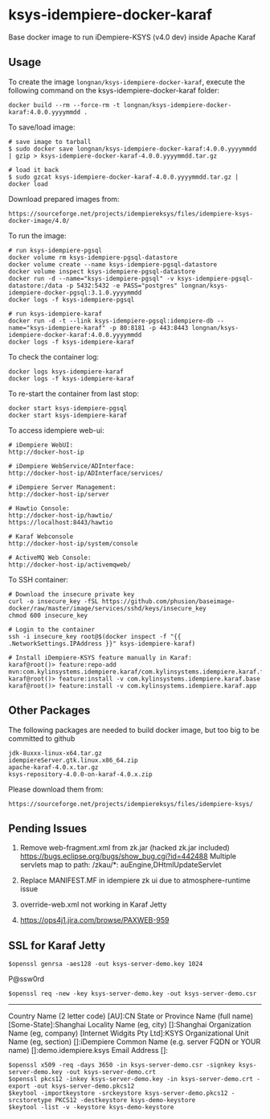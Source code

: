ksys-idempiere-docker-karaf
=======================

Base docker image to run iDempiere-KSYS (v4.0 dev) inside Apache Karaf

Usage
-----

To create the image `longnan/ksys-idempiere-docker-karaf`, execute the following command on the ksys-idempiere-docker-karaf folder:

	docker build --rm --force-rm -t longnan/ksys-idempiere-docker-karaf:4.0.0.yyyymmdd .

To save/load image:

	# save image to tarball
	$ sudo docker save longnan/ksys-idempiere-docker-karaf:4.0.0.yyyymmdd | gzip > ksys-idempiere-docker-karaf-4.0.0.yyyymmdd.tar.gz

	# load it back
	$ sudo gzcat ksys-idempiere-docker-karaf-4.0.0.yyyymmdd.tar.gz | docker load

Download prepared images from:

	https://sourceforge.net/projects/idempiereksys/files/idempiere-ksys-docker-image/4.0/

To run the image:

	# run ksys-idempiere-pgsql
	docker volume rm ksys-idempiere-pgsql-datastore
	docker volume create --name ksys-idempiere-pgsql-datastore
	docker volume inspect ksys-idempiere-pgsql-datastore
	docker run -d --name="ksys-idempiere-pgsql" -v ksys-idempiere-pgsql-datastore:/data -p 5432:5432 -e PASS="postgres" longnan/ksys-idempiere-docker-pgsql:3.1.0.yyyymmdd
	docker logs -f ksys-idempiere-pgsql

	# run ksys-idempiere-karaf
	docker run -d -t --link ksys-idempiere-pgsql:idempiere-db --name="ksys-idempiere-karaf" -p 80:8181 -p 443:8443 longnan/ksys-idempiere-docker-karaf:4.0.0.yyyymmdd
	docker logs -f ksys-idempiere-karaf

To check the container log:

	docker logs ksys-idempiere-karaf
	docker logs -f ksys-idempiere-karaf

To re-start the container from last stop:

	docker start ksys-idempiere-pgsql
	docker start ksys-idempiere-karaf

To access idempiere web-ui:

	# iDempiere WebUI:
	http://docker-host-ip

	# iDempiere WebService/ADInterface:
	http://docker-host-ip/ADInterface/services/

	# iDempiere Server Management:
	http://docker-host-ip/server

	# Hawtio Console:
	http://docker-host-ip/hawtio/
	https://localhost:8443/hawtio

	# Karaf Webconsole
	http://docker-host-ip/system/console

	# ActiveMQ Web Console:
	http://docker-host-ip/activemqweb/

To SSH container:

	# Download the insecure private key
	curl -o insecure_key -fSL https://github.com/phusion/baseimage-docker/raw/master/image/services/sshd/keys/insecure_key
	chmod 600 insecure_key

	# Login to the container
	ssh -i insecure_key root@$(docker inspect -f "{{ .NetworkSettings.IPAddress }}" ksys-idempiere-karaf)

	# Install iDempiere-KSYS feature manually in Karaf:
	karaf@root()> feature:repo-add mvn:com.kylinsystems.idempiere.karaf/com.kylinsystems.idempiere.karaf.feature/4.0.0/xml/features
	karaf@root()> feature:install -v com.kylinsystems.idempiere.karaf.base
	karaf@root()> feature:install -v com.kylinsystems.idempiere.karaf.app

Other Packages
----
The following packages are needed to build docker image, but too big to be committed to github

	jdk-8uxxx-linux-x64.tar.gz
	idempiereServer.gtk.linux.x86_64.zip
	apache-karaf-4.0.x.tar.gz
	ksys-repository-4.0.0-on-karaf-4.0.x.zip

Please download them from:

	https://sourceforge.net/projects/idempiereksys/files/idempiere-ksys/


Pending Issues
----
1. Remove web-fragment.xml from zk.jar (hacked zk.jar included)
	https://bugs.eclipse.org/bugs/show_bug.cgi?id=442488
	Multiple servlets map to path: /zkau/*: auEngine,DHtmlUpdateServlet

2. Replace MANIFEST.MF in idempiere zk ui due to atmosphere-runtime issue

3. override-web.xml not working in Karaf Jetty

4. https://ops4j1.jira.com/browse/PAXWEB-959

SSL for Karaf Jetty
----
	$openssl genrsa -aes128 -out ksys-server-demo.key 1024

P@ssw0rd

	$openssl req -new -key ksys-server-demo.key -out ksys-server-demo.csr

-----
Country Name (2 letter code) [AU]:CN
State or Province Name (full name) [Some-State]:Shanghai
Locality Name (eg, city) []:Shanghai
Organization Name (eg, company) [Internet Widgits Pty Ltd]:KSYS
Organizational Unit Name (eg, section) []:iDempiere
Common Name (e.g. server FQDN or YOUR name) []:demo.idempiere.ksys
Email Address []:

	$openssl x509 -req -days 3650 -in ksys-server-demo.csr -signkey ksys-server-demo.key -out ksys-server-demo.crt
	$openssl pkcs12 -inkey ksys-server-demo.key -in ksys-server-demo.crt -export -out ksys-server-demo.pkcs12
	$keytool -importkeystore -srckeystore ksys-server-demo.pkcs12 -srcstoretype PKCS12 -destkeystore ksys-demo-keystore
	$keytool -list -v -keystore ksys-demo-keystore
